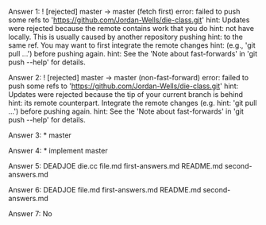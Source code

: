 Answer 1:  ! [rejected]        master -> master (fetch first)
error: failed to push some refs to 'https://github.com/Jordan-Wells/die-class.git'
hint: Updates were rejected because the remote contains work that you do
hint: not have locally. This is usually caused by another repository pushing
hint: to the same ref. You may want to first integrate the remote changes
hint: (e.g., 'git pull ...') before pushing again.
hint: See the 'Note about fast-forwards' in 'git push --help' for details.

Answer 2:  ! [rejected]        master -> master (non-fast-forward)
error: failed to push some refs to 'https://github.com/Jordan-Wells/die-class.git'
hint: Updates were rejected because the tip of your current branch is behind
hint: its remote counterpart. Integrate the remote changes (e.g.
hint: 'git pull ...') before pushing again.
hint: See the 'Note about fast-forwards' in 'git push --help' for details.

Answer 3: * master

Answer 4: * implement
            master

Answer 5: DEADJOE  die.cc  file.md  first-answers.md  README.md  second-answers.md

Answer 6: DEADJOE  file.md  first-answers.md  README.md  second-answers.md

Answer 7: No


